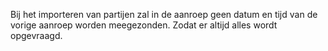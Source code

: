 Bij het importeren van partijen zal in de aanroep geen datum en tijd van de vorige aanroep worden meegezonden. Zodat er altijd alles wordt opgevraagd.